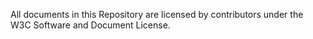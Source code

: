 All documents in this Repository are licensed by contributors under the W3C Software and Document License.

